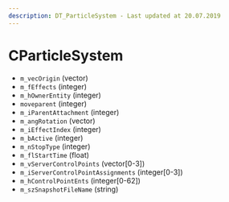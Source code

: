 ```yaml
---
description: DT_ParticleSystem - Last updated at 20.07.2019
---
```


# CParticleSystem


* `m_vecOrigin` (vector)
* `m_fEffects` (integer)
* `m_hOwnerEntity` (integer)
* `moveparent` (integer)
* `m_iParentAttachment` (integer)
* `m_angRotation` (vector)
* `m_iEffectIndex` (integer)
* `m_bActive` (integer)
* `m_nStopType` (integer)
* `m_flStartTime` (float)
* `m_vServerControlPoints` (vector[0-3])
* `m_iServerControlPointAssignments` (integer[0-3])
* `m_hControlPointEnts` (integer[0-62])
* `m_szSnapshotFileName` (string)